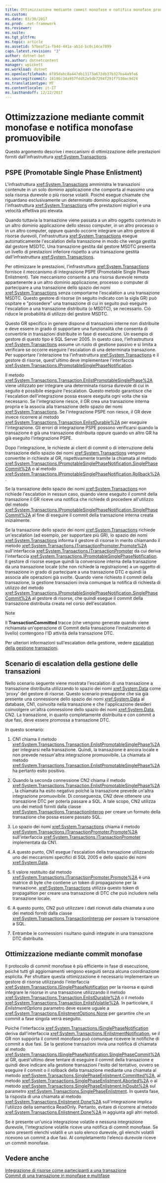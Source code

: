 ```yaml
---
title: Ottimizzazione mediante commit monofase e notifica monofase promuovibile
ms.custom: 
ms.date: 03/30/2017
ms.prod: .net-framework
ms.reviewer: 
ms.suite: 
ms.tgt_pltfrm: 
ms.topic: article
ms.assetid: 57beaf1a-fb4d-441a-ab1d-bc0c14ce7899
caps.latest.revision: "3"
author: dotnet-bot
ms.author: dotnetcontent
manager: wpickett
ms.workload: dotnet
ms.openlocfilehash: 6f85dabc8a447db13173a672db37b327ba4a9fe6
ms.sourcegitcommit: 16186c34a957fdd52e5db7294f291f7530ac9d24
ms.translationtype: MT
ms.contentlocale: it-IT
ms.lasthandoff: 12/22/2017
---
```

# <a name="optimization-using-single-phase-commit-and-promotable-single-phase-notification"></a>Ottimizzazione mediante commit monofase e notifica monofase promuovibile
Questo argomento descrive i meccanismi di ottimizzazione delle prestazioni forniti dall'infrastruttura <xref:System.Transactions>.  
  
## <a name="promotable-single-phase-enlistment"></a>PSPE (Promotable Single Phase Enlistment)  
 L'infrastruttura <xref:System.Transactions> amministra le transazioni contenute in un solo dominio applicazione che comporta al massimo una sola risorsa durevole o più risorse volatili. Poiché esegue chiamate che riguardano esclusivamente un determinato dominio applicazione, l'infrastruttura <xref:System.Transactions> offre prestazioni migliori e una velocità effettiva più elevata.  
  
 Quando tuttavia la transazione viene passata a un altro oggetto contenuto in un altro dominio applicazione dello stesso computer, in un altro processo o in un altro computer, oppure quando occorre integrare un altro gestore di risorse durevoli, l'infrastruttura <xref:System.Transactions> esegue automaticamente l'escalation della transazione in modo che venga gestita dal gestore MSDTC. Una transazione gestita dal gestore MSDTC presenta un livello di prestazioni inferiore rispetto a una transazione gestita dall'infrastruttura <xref:System.Transactions>.  
  
 Per ottimizzare le prestazioni, l'infrastruttura <xref:System.Transactions> fornisce il meccanismo di integrazione PSPE (Promotable Single Phase Enlistment). Tale meccanismo consente a una risorsa durevole remota appartenente a un altro dominio applicazione, processo o computer di partecipare a una transazione dello spazio dei nomi <xref:System.Transactions> senza comportarne l'escalation a una transazione MSDTC.  Questo gestore di risorse (in seguito indicato con la sigla GR) può ospitare e "possedere" una transazione di cui in seguito può eseguire l'escalation a una transazione distribuita (o MSDTC), se necessario. Ciò riduce le probabilità di utilizzo del gestore MSDTC.  
  
 Questo GR specifico in genere dispone di transazioni interne non distribuite e deve essere in grado di supportare una funzionalità che consenta di convertirle in transazioni distribuite in fase di esecuzione. Un esempio di gestore di questo tipo è SQL Server 2005. In questo caso, l'infrastruttura <xref:System.Transactions> assume un ruolo di gestione passivo e si limita a verificare se occorre eseguire l'escalation di una determinata transazione. Per supportare l'interazione tra l'infrastruttura <xref:System.Transactions> e il gestore di risorse, quest'ultimo deve implementare l'interfaccia <xref:System.Transactions.IPromotableSinglePhaseNotification>.  
  
 Il metodo <xref:System.Transactions.Transaction.EnlistPromotableSinglePhase%2A> viene utilizzato per integrare una determinata risorsa durevole di cui in seguito è possibile eseguire l'escalation. Questo metodo garantisce che l'escalation dell'integrazione possa essere eseguita ogni volta che sia necessario. Se l'integrazione riesce, il GR crea una transazione interna propria e la associa alla transazione dello spazio dei nomi <xref:System.Transactions>. Se l'integrazione PSPE non riesce, il GR deve invece ricorrere al metodo <xref:System.Transactions.Transaction.EnlistDurable%2A> per eseguire l'integrazione. Gli errori di integrazione PSPE possono verificarsi quando la transazione è già una transazione distribuita oppure quando un altro GR ha già eseguito l'integrazione PSPE.  
  
 Dopo l'integrazione, le richieste ai client di commit o di interruzione della transazione dello spazio dei nomi <xref:System.Transactions> vengono convertite in richieste al GR, rispettivamente tramite la chiamata al metodo <xref:System.Transactions.IPromotableSinglePhaseNotification.SinglePhaseCommit%2A> o al metodo <xref:System.Transactions.IPromotableSinglePhaseNotification.Rollback%2A>.  
  
 Se la transazione dello spazio dei nomi <xref:System.Transactions> non richiede l'escalation in nessun caso, quando viene eseguito il commit della transazione il GR riceve una notifica che richiede di procedere all'utilizzo del metodo <xref:System.Transactions.IPromotableSinglePhaseNotification.SinglePhaseCommit%2A> al fine di eseguire il commit della transazione interna creata inizialmente.  
  
 Se la transazione dello spazio dei nomi <xref:System.Transactions> richiede un'escalation (ad esempio, per supportare più GR), lo spazio dei nomi <xref:System.Transactions> informa il gestore di risorse in merito chiamando il metodo <xref:System.Transactions.ITransactionPromoter.Promote%2A> sull'interfaccia <xref:System.Transactions.ITransactionPromoter> da cui deriva l'interfaccia <xref:System.Transactions.IPromotableSinglePhaseNotification>. Il gestore di risorse esegue quindi la conversione interna della transazione da una transazione locale (che non richiede la registrazione) a un oggetto di transazione in grado di partecipare a una transazione DTC e quindi la associa alle operazioni già svolte. Quando viene richiesto il commit della transazione, la gestione transazioni invia comunque la notifica di richiesta di utilizzo del metodo <xref:System.Transactions.IPromotableSinglePhaseNotification.SinglePhaseCommit%2A> al gestore di risorse, che quindi esegue il commit della transazione distribuita creata nel corso dell'escalation.  
  
> [!NOTE]
>  Il **TransactionCommitted** tracce (che vengono generate quando viene richiamata un'operazione di Commit della transazione l'innalzamento di livello) contengono l'ID attività della transazione DTC.  
  
 Per ulteriori informazioni sull'escalation della gestione, vedere [escalation della gestione transazioni](../../../../docs/framework/data/transactions/transaction-management-escalation.md).  
  
## <a name="transaction-management-escalation-scenario"></a>Scenario di escalation della gestione delle transazioni  
 Nello scenario seguente viene mostrata l'escalation di una transazione a transazione distribuita utilizzando lo spazio dei nomi <xref:System.Data> come 'proxy' del gestore di risorse. Questo scenario presuppone che sia già presente una connessione dello spazio dei nomi <xref:System.Data> al database, CN1, coinvolta nella transazione e che l'applicazione desideri coinvolgere un'altra connessione dello spazio dei nomi <xref:System.Data>, CN2. La transazione, in quanto completamente distribuita e con commit a due fasi, deve essere promossa a transazione DTC.  
  
 In questo scenario:  
  
1.  CN1 chiama il metodo <xref:System.Transactions.Transaction.EnlistPromotableSinglePhase%2A> per integrarsi nella transazione. Quindi, la transazione è ancora locale e non prevede nessun'altra integrazione promuovibile. La chiamata al metodo <xref:System.Transactions.Transaction.EnlistPromotableSinglePhase%2A> ha pertanto esito positivo.  
  
2.  Quando la seconda connessione CN2 chiama il metodo <xref:System.Transactions.Transaction.EnlistPromotableSinglePhase%2A>, la chiamata ha esito negativo poiché la transazione prevede un'altra integrazione promuovibile. Di conseguenza, CN2 deve ottenere una transazione DTC per poterla passare a SQL. A tale scopo, CN2 utilizza uno dei metodi forniti dalla classe <xref:System.Transactions.TransactionInterop> per creare un formato della transazione che possa essere passato SQL.  
  
3.  Lo spazio dei nomi <xref:System.Transactions> chiama il metodo <xref:System.Transactions.ITransactionPromoter.Promote%2A> sull'interfaccia <xref:System.Transactions.ITransactionPromoter> implementata da CN1.  
  
4.  A questo punto, CN1 esegue l'escalation della transazione utilizzando uno dei meccanismi specifici di SQL 2005 e dello spazio dei nomi <xref:System.Data>.  
  
5.  Il valore restituito dal metodo <xref:System.Transactions.ITransactionPromoter.Promote%2A> è una matrice di byte che contiene un token di propagazione per la transazione. <xref:System.Transactions> utilizza questo token di propagaition per creare una transazione di DTC che può includere nella transazione locale.  
  
6.  A questo punto, CN2 può utilizzare i dati ricevuti dalla chiamata a uno dei metodi forniti dalla classe <xref:System.Transactions.TransactionInterop> per passare la transazione a SQL.  
  
7.  Entrambe le connessioni risultano quindi integrate in una transazione DTC distribuita.  
  
## <a name="single-phase-commit-optimization"></a>Ottimizzazione mediante commit monofase  
 Il protocollo di commit monofase è più efficiente in fase di esecuzione, poiché tutti gli aggiornamenti vengono eseguiti senza alcuna coordinazione esplicita. Per sfruttare questa ottimizzazione è necessario implementare un gestore di risorse utilizzando l'interfaccia <xref:System.Transactions.ISinglePhaseNotification> per la risorsa e quindi integrare le risorse in una transazione utilizzando il metodo <xref:System.Transactions.Transaction.EnlistDurable%2A> o il metodo <xref:System.Transactions.Transaction.EnlistVolatile%2A>. In particolare, il *EnlistmentOptions* parametro deve essere uguale a <xref:System.Transactions.EnlistmentOptions.None> per garantire che un commit a fase singola verrà eseguito.  
  
 Poiché l'interfaccia <xref:System.Transactions.ISinglePhaseNotification> deriva dall'interfaccia <xref:System.Transactions.IEnlistmentNotification>, se il GR non supporta il commit monofase può comunque ricevere le notifiche di commit a due fasi.  Se la gestione transazioni invia una notifica di chiamata al metodo <xref:System.Transactions.ISinglePhaseNotification.SinglePhaseCommit%2A> al GR, quest'ultimo deve tentare di eseguire il commit della transazione e quindi deve indicare alla gestione transazioni l'esito del tentativo, ovvero se eseguire il commit o il rollback della transazione mediante una chiamata al metodo <xref:System.Transactions.SinglePhaseEnlistment.Committed%2A>, al metodo <xref:System.Transactions.SinglePhaseEnlistment.Aborted%2A> o al metodo <xref:System.Transactions.SinglePhaseEnlistment.InDoubt%2A> sul parametro <xref:System.Transactions.SinglePhaseEnlistment>. In questa fase, la risposta di una chiamata al metodo <xref:System.Transactions.Enlistment.Done%2A> sull'integrazione implica l'utilizzo della semantica ReadOnly. Pertanto, evitare di ricorrere al metodo <xref:System.Transactions.Enlistment.Done%2A> in aggiunta agli altri metodi.  
  
 Se è presente un'unica integrazione volatile e nessuna integrazione durevole, l'integrazione volatile riceve una notifica di commit monofase.  Se sono presenti elenchi volatili e un solo elenco durevole, gli elenchi volatili ricevono un commit a due fasi. Al completamento l'elenco durevole riceve un commit monofase.  
  
## <a name="see-also"></a>Vedere anche  
 [Integrazione di risorse come partecipanti a una transazione](../../../../docs/framework/data/transactions/enlisting-resources-as-participants-in-a-transaction.md)  
 [Commit di una transazione in monofase e multifase](../../../../docs/framework/data/transactions/committing-a-transaction-in-single-phase-and-multi-phase.md)
